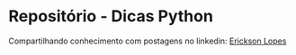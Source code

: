 <h1> Repositório - Dicas Python</h1>
<p>Compartilhando conhecimento com postagens no linkedin: <a href="https://www.linkedin.com/in/ericksonlopes/">Erickson Lopes</a><p/>
